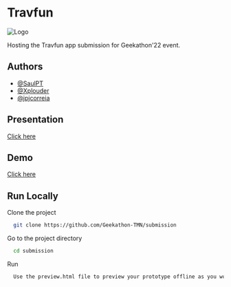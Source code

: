 # Travfun

![Logo](https://i.imgur.com/P7VjKt8.png)

Hosting the Travfun app submission for Geekathon'22 event.


## Authors

- [@SaulPT](https://www.github.com/saulpt)
- [@Xplouder](https://www.github.com/xplouder)
- [@jpjcorreia](https://www.github.com/jpjcorreia)

## Presentation

[Click here](https://github.com/Geekathon-TMN/submission/blob/main/docs/TravFun.pptx)

## Demo

[Click here](https://share.cleanshot.com/1rcfnw)


## Run Locally

Clone the project

```bash
  git clone https://github.com/Geekathon-TMN/submission
```

Go to the project directory

```bash
  cd submission
```

Run

```bash
  Use the preview.html file to preview your prototype offline as you would in the Proto.io player: wrapped in its device skin, and in a fit-to-screen mode.
```

